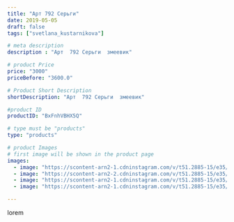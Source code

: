 ```yaml
---
title: "Арт 792 Серьги"
date: 2019-05-05
draft: false
tags: ["svetlana_kustarnikova"]

# meta description
description : "Арт  792 Серьги  змеевик"

# product Price
price: "3000"
priceBefore: "3600.0"

# Product Short Description
shortDescription: "Арт  792 Серьги  змеевик"

#product ID
productID: "BxFnhVBHX5Q"

# type must be "products"
type: "products"

# product Images
# first image will be shown in the product page
images:
  - image: "https://scontent-arn2-1.cdninstagram.com/v/t51.2885-15/e35/57552108_293280134950706_8778259949965428671_n.jpg?se=7&tp=1&_nc_ht=scontent-arn2-1.cdninstagram.com&_nc_cat=102&_nc_ohc=BIuIww7XHAMAX-wmgv6&oh=0008819c6af1b3c87c6e32f06b98e487&oe=606A2C41&ig_cache_key=MjAzNzIwODIwOTQ3MjUwOTA2Nw%3D%3D.2"
  - image: "https://scontent-arn2-2.cdninstagram.com/v/t51.2885-15/e35/59694419_1227673984067124_5094321185529179784_n.jpg?se=7&tp=1&_nc_ht=scontent-arn2-2.cdninstagram.com&_nc_cat=100&_nc_ohc=KUr_e-AgABsAX-QQp4Q&oh=4c8d6e84e9a5646e803a70c24a25cee2&oe=606B90A5&ig_cache_key=MjAzNzIwODIwOTQ2NDE2MDcxNw%3D%3D.2"
  - image: "https://scontent-arn2-1.cdninstagram.com/v/t51.2885-15/e35/58978624_1096292253905531_5907279742808525535_n.jpg?se=7&tp=1&_nc_ht=scontent-arn2-1.cdninstagram.com&_nc_cat=111&_nc_ohc=9D6-b5aAr_0AX_y2wPx&oh=7d66f019bb411115ea630a67fa7c8185&oe=606D0E75&ig_cache_key=MjAzNzIwODIwOTQ1NTYxNDQ4Mg%3D%3D.2"
  - image: "https://scontent-arn2-1.cdninstagram.com/v/t51.2885-15/e35/57358345_423478368209584_6645780894842103386_n.jpg?se=7&tp=1&_nc_ht=scontent-arn2-1.cdninstagram.com&_nc_cat=104&_nc_ohc=dGscHLamLzoAX9AyqLs&oh=7735ee84bb4b04356a05b5e77e0f306f&oe=606C1107&ig_cache_key=MjAzNzIwODIwOTQ4MDg5MDkyMQ%3D%3D.2"

---
```

lorem
